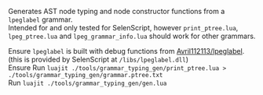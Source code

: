 Generates AST node typing and node constructor functions from a `lpeglabel` grammar.  
Intended for and only tested for SelenScript, however `print_ptree.lua`, `lpeg_ptree.lua` and `lpeg_grammar_info.lua` should work for other grammars.  

Ensure `lpeglabel` is built with debug functions from [Avril112113/lpeglabel](https://github.com/Avril112113/lpeglabel). (this is provided by SelenScript at `/libs/lpeglabel.dll`)  
Ensure
Run `luajit ./tools/grammar_typing_gen/print_ptree.lua > ./tools/grammar_typing_gen/grammar.ptree.txt`  
Run `luajit ./tools/grammar_typing_gen/gen.lua`  
